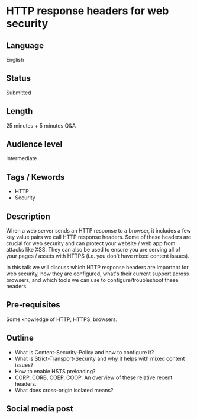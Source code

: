 # HTTP response headers for web security

## Language

English

## Status

Submitted

## Length

25 minutes + 5 minutes Q&A

## Audience level

Intermediate

## Tags / Kewords

- HTTP
- Security

## Description

When a web server sends an HTTP response to a browser, it includes a few key value pairs we call HTTP response headers. Some of these headers are crucial for web security and can protect your website / web app from attacks like XSS. They can also be used to ensure you are serving all of your pages / assets with HTTPS (i.e. you don't have mixed content issues).

In this talk we will discuss which HTTP response headers are important for web security, how they are configured, what's their current support across browsers, and which tools we can use to configure/troubleshoot these headers.

## Pre-requisites

Some knowledge of HTTP, HTTPS, browsers.


## Outline

- What is Content-Security-Policy and how to configure it?
- What is Strict-Transport-Security and why it helps with mixed content issues?
- How to enable HSTS preloading?
- CORP, CORB, COEP, COOP. An overview of these relative recent headers.
- What does cross-origin isolated means?

## Social media post

